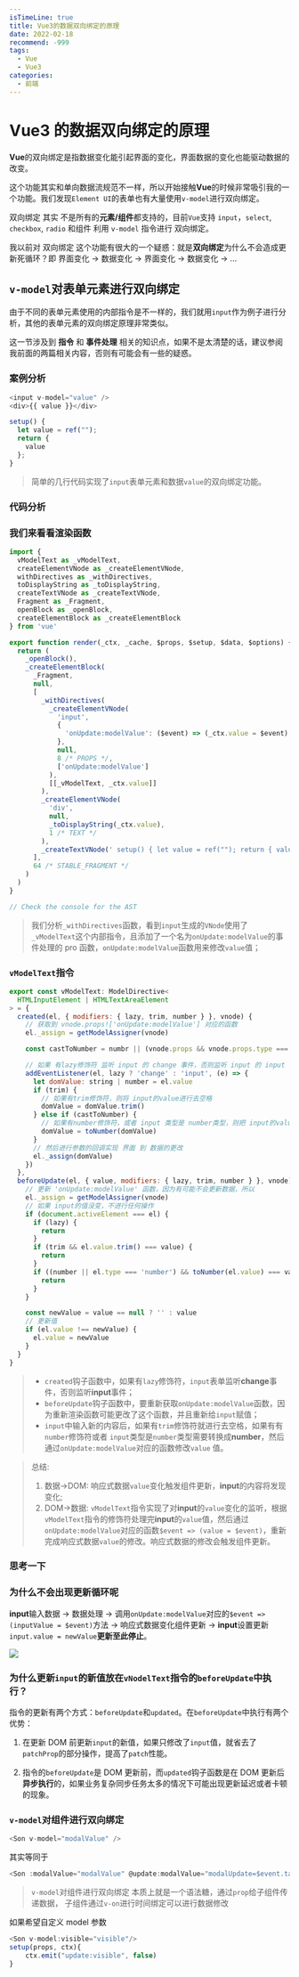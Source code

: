 ```yaml
---
isTimeLine: true
title: Vue3的数据双向绑定的原理
date: 2022-02-18
recommend: -999
tags:
  - Vue
  - Vue3
categories:
  - 前端
---
```


# Vue3 的数据双向绑定的原理

**Vue**的双向绑定是指数据变化能引起界面的变化，界面数据的变化也能驱动数据的改变。

这个功能其实和单向数据流规范不一样，所以开始接触**Vue**的时候非常吸引我的一个功能。我们发现`Element UI`的表单也有大量使用`v-model`进行双向绑定。

双向绑定 其实 不是所有的**元素/组件**都支持的，目前`Vue`支持 `input`，`select`, `checkbox`, `radio` 和组件 利用 `v-model` 指令进行 双向绑定。

我以前对 双向绑定 这个功能有很大的一个疑惑：就是**双向绑定**为什么不会造成更新死循环？即 界面变化 -> 数据变化 -> 界面变化 -> 数据变化 -> ...

## `v-model`对表单元素进行双向绑定

由于不同的表单元素使用的内部指令是不一样的，我们就用`input`作为例子进行分析，其他的表单元素的双向绑定原理非常类似。

这一节涉及到 **指令** 和 **事件处理** 相关的知识点，如果不是太清楚的话，建议参阅我前面的两篇相关内容，否则有可能会有一些的疑惑。

### 案例分析

```js
<input v-model="value" />
<div>{{ value }}</div>

setup() {
  let value = ref("");
  return {
    value
  };
}
```

> 简单的几行代码实现了`input`表单元素和数据`value`的双向绑定功能。

### 代码分析

### 我们来看看渲染函数

```js
import {
  vModelText as _vModelText,
  createElementVNode as _createElementVNode,
  withDirectives as _withDirectives,
  toDisplayString as _toDisplayString,
  createTextVNode as _createTextVNode,
  Fragment as _Fragment,
  openBlock as _openBlock,
  createElementBlock as _createElementBlock
} from 'vue'

export function render(_ctx, _cache, $props, $setup, $data, $options) {
  return (
    _openBlock(),
    _createElementBlock(
      _Fragment,
      null,
      [
        _withDirectives(
          _createElementVNode(
            'input',
            {
              'onUpdate:modelValue': ($event) => (_ctx.value = $event)
            },
            null,
            8 /* PROPS */,
            ['onUpdate:modelValue']
          ),
          [[_vModelText, _ctx.value]]
        ),
        _createElementVNode(
          'div',
          null,
          _toDisplayString(_ctx.value),
          1 /* TEXT */
        ),
        _createTextVNode(' setup() { let value = ref(""); return { value }; }')
      ],
      64 /* STABLE_FRAGMENT */
    )
  )
}

// Check the console for the AST
```

> 我们分析`_withDirectives`函数，看到`input`生成的`VNode`使用了`_vModelText`这个内部指令，且添加了一个名为`onUpdate:modelValue`的事件处理的 pro 函数，`onUpdate:modelValue`函数用来修改`value`值；

### `vModelText`指令

```js
export const vModelText: ModelDirective<
  HTMLInputElement | HTMLTextAreaElement
> = {
  created(el, { modifiers: { lazy, trim, number } }, vnode) {
    // 获取到 vnode.props!['onUpdate:modelValue'] 对应的函数
    el._assign = getModelAssigner(vnode)

    const castToNumber = numbr || (vnode.props && vnode.props.type === 'number')

    // 如果 有lazy修饰符 监听 input 的 change 事件，否则监听 input 的 input 事件
    addEventListener(el, lazy ? 'change' : 'input', (e) => {
      let domValue: string | number = el.value
      if (trim) {
        // 如果有trim修饰符，则将 input的value进行去空格
        domValue = domValue.trim()
      } else if (castToNumber) {
        // 如果有number修饰符，或者 input 类型是 number类型，则把 input的value变成number类型
        domValue = toNumber(domValue)
      }
      // 然后进行参数的回调实现 界面 到 数据的更改
      el._assign(domValue)
    })
  },
  beforeUpdate(el, { value, modifiers: { lazy, trim, number } }, vnode) {
    // 更新 'onUpdate:modelValue' 函数，因为有可能不会更新数据，所以
    el._assign = getModelAssigner(vnode)
    // 如果 input的值没变，不进行任何操作
    if (document.activeElement === el) {
      if (lazy) {
        return
      }
      if (trim && el.value.trim() === value) {
        return
      }
      if ((number || el.type === 'number') && toNumber(el.value) === value) {
        return
      }
    }

    const newValue = value == null ? '' : value
    // 更新值
    if (el.value !== newValue) {
      el.value = newValue
    }
  }
}
```

> - `created`钩子函数中，如果有`lazy`修饰符，`input`表单监听**change**事件，否则监听**input**事件；
> - `beforeUpdate`钩子函数中，要重新获取`onUpdate:modelValue`函数，因为重新渲染函数可能更改了这个函数，并且重新给`input`赋值；
> - `input`中输入新的内容后，如果有`trim`修饰符就进行去空格，如果有有`number`修饰符或者 `input`类型是`number`类型需要转换成**number**，然后通过`onUpdate:modelValue`对应的函数修改`value` 值。

> 总结:
>
> 1. 数据->DOM: 响应式数据`value`变化触发组件更新，**input**的内容将发现变化;
> 2. DOM->数据: `vModelText`指令实现了对**input**的`value`变化的监听，根据`vModelText`指令的修饰符处理完**input**的`value`值，然后通过`onUpdate:modelValue`对应的函数`$event => (value = $event)`，重新完成响应式数据`value`的修改。响应式数据的修改会触发组件更新。

### 思考一下

### 为什么不会出现更新循环呢

**input**输入数据 -> 数据处理 -> 调用`onUpdate:modelValue`对应的`$event => (inputValue = $event)`方法 -> 响应式数据变化组件更新 -> **input**设置更新`input.value = newValue`**更新至此停止**。

![](http://cdn.xxycode.top/202202012049938.png)

### 为什么更新`input`的新值放在`vNodelText`指令的`beforeUpdate`中执行？

指令的更新有两个方式：`beforeUpdate`和`updated`。在`beforeUpdate`中执行有两个优势：

1. 在更新 DOM 前更新`input`的新值，如果只修改了`input`值，就省去了`patchProp`的部分操作，提高了`patch`性能。

2. 指令的`beforeUpdate`是 DOM 更新前，而`updated`钩子函数是在 DOM 更新后**异步执行**的，如果业务复杂同步任务太多的情况下可能出现更新延迟或者卡顿的现象。

### `v-model`对组件进行双向绑定

```js
<Son v-model="modalValue" />
```

其实等同于

```js
<Son :modalValue="modalValue" @update:modalValue="modalUpdate=$event.target.value"/>
```

> `v-model`对组件进行双向绑定 本质上就是一个语法糖，通过`prop`给子组件传递数据， 子组件通过`v-on`进行时间绑定可以进行数据修改

如果希望自定义 model 参数

```js
<Son v-model:visible="visible"/>
setup(props, ctx){
    ctx.emit("update:visible", false)
}
```
